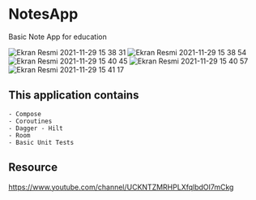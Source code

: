 # NotesApp

Basic Note App for education

![Ekran Resmi 2021-11-29 15 38 31](https://user-images.githubusercontent.com/33380375/143871068-94f57ebf-50c1-4e06-9032-f5470bb310ae.png)
![Ekran Resmi 2021-11-29 15 38 54](https://user-images.githubusercontent.com/33380375/143871093-fa1423e3-36ef-4ebc-bd1a-6f512a969214.png)
![Ekran Resmi 2021-11-29 15 40 45](https://user-images.githubusercontent.com/33380375/143871105-38e206ff-36b2-461c-a04f-b5c751a0e2af.png)
![Ekran Resmi 2021-11-29 15 40 57](https://user-images.githubusercontent.com/33380375/143871118-222dcc32-8aff-4ed7-b431-8f61c2221cdc.png)
![Ekran Resmi 2021-11-29 15 41 17](https://user-images.githubusercontent.com/33380375/143871124-8e8f6223-163f-4b65-9ce9-aee62a4afbb7.png)


## This application contains

    - Compose
    - Coroutines
    - Dagger - Hilt
    - Room
    - Basic Unit Tests
    
## Resource

https://www.youtube.com/channel/UCKNTZMRHPLXfqlbdOI7mCkg
